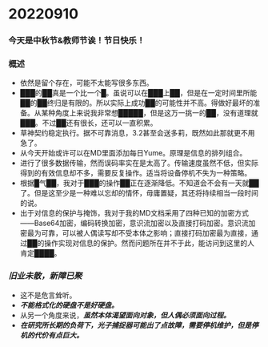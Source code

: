 # 20220910

### 今天是中秋节&教师节诶！节日快乐！

### 概述

- 依然是留个存在，可能不太能写很多东西。
- ███的██真是一个比一个█。虽说可以在███上██，但是在一定时间里所能██的██终归是有限的。所以实际上成功██的可能性并不高。得做好最坏的准备。从某种角度上来说我非常想█████，但是这万一挑一的██，没有道理就███。不过██还有很长，还可以一直积累。
- 草神契约稳定执行。据不可靠消息，3.2甚至会送多莉，既然如此那就更不用急了。
- 从今天开始或许可以在MD里面添加每日Yume。原理是信息的排列组合。
- 进行了很多数据传输，然而误码率实在是太高了。传输速度虽然不低，但实际得到的有效信息却不多，需要反复操作。适当将设备停机不失为一种策略。
- 根据█气██，我对于███的操作██正在逐渐降低。不知道会不会有一天就██了。但是这至少是一种难以忘却的情怀，毋庸置疑，其还将持续相当一段时间的说。
- 出于对信息的保护与掩饰，我对于我的MD文档采用了四种已知的加密方式——Base64加密，编码转换加密，意识流加密以及直接打码加密。意识流加密最为可靠，可以被人偶读写却不受本体之影响；直接打码加密最为直接，通过██的操作实现对信息的保护。然而问题所在并不于此，能访问到这里的人肯定████。

### *旧业未散，新障已聚*

- 这不是危言耸听。
- ***不能格式化的硬盘不是好硬盘。***
- 从另一个角度来说，***虽然本体渴望面向对象，但人偶必须面向过程。***
- ***在研究所长期的负荷下，光子捕捉器可能出了点故障，需要停机维护，但是停机的代价有点巨大。***
